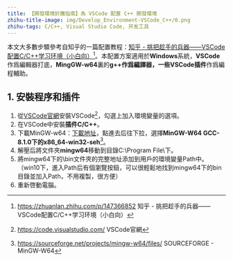 ```yaml
---
title: 【開發環境折騰指南】為 VSCode 配置 C++ 開發環境
zhihu-title-image: img/Develop_Environment-VSCode_C++/0.png
zhihu-tags: C/C++, Visual Studio Code, 开发工具
---
```

本文大多數步驟參考自知乎的一篇配置教程：[知乎 - 挑把趁手的兵器——VSCode配置C/C++学习环境（小白向）](https://zhuanlan.zhihu.com/p/147366852)[^1]。本配置方案適用於**Windows**系統，**VSCode**作爲編輯器打底，**MingGW-w64**裏的**g++**作爲編譯器，一些**VSCode插件**作爲編程輔助。

## 1. 安裝程序和插件

1. 從[VSCode官網](https://code.visualstudio.com/)安裝VSCode[^2]，勾選上加入環境變量的選項。
2. 在VSCode中安裝**插件C/C++**。
3. 下載MinGW-w64：[下載地址](https://sourceforge.net/projects/mingw-w64/files/)，點進去后往下拉，選擇**MinGW-W64 GCC-8.1.0下的x86_64-win32-seh**[^3]。
4. 解壓后將文件夾**mingw64**移動到目錄C:\Program File\下。
5. 將mingw64下的\bin文件夾的完整地址添加到用戶的環境變量Path中。（win10下，進入Path后有個瀏覽按鈕，可以很輕鬆地找到mingw64下的bin目錄並加入Path，不用複製，很方便）
6. 重新啓動電腦。

[^1]: https://zhuanlan.zhihu.com/p/147366852 知乎 - 挑把趁手的兵器——VSCode配置C/C++学习环境（小白向）
[^2]: https://code.visualstudio.com/ VSCode官網
[^3]: https://sourceforge.net/projects/mingw-w64/files/ SOURCEFORGE - MinGW-W64